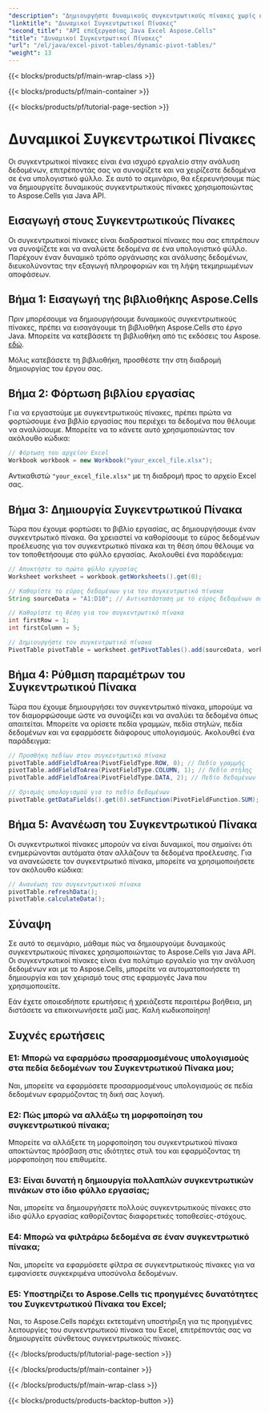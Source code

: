 ```yaml
---
"description": "Δημιουργήστε δυναμικούς συγκεντρωτικούς πίνακες χωρίς κόπο χρησιμοποιώντας το Aspose.Cells για Java. Αναλύστε και συνοψίστε δεδομένα με ευκολία. Ενισχύστε τις δυνατότητες ανάλυσης δεδομένων σας."
"linktitle": "Δυναμικοί Συγκεντρωτικοί Πίνακες"
"second_title": "API επεξεργασίας Java Excel Aspose.Cells"
"title": "Δυναμικοί Συγκεντρωτικοί Πίνακες"
"url": "/el/java/excel-pivot-tables/dynamic-pivot-tables/"
"weight": 13
---
```


{{< blocks/products/pf/main-wrap-class >}}

{{< blocks/products/pf/main-container >}}

{{< blocks/products/pf/tutorial-page-section >}}

# Δυναμικοί Συγκεντρωτικοί Πίνακες


Οι συγκεντρωτικοί πίνακες είναι ένα ισχυρό εργαλείο στην ανάλυση δεδομένων, επιτρέποντάς σας να συνοψίζετε και να χειρίζεστε δεδομένα σε ένα υπολογιστικό φύλλο. Σε αυτό το σεμινάριο, θα εξερευνήσουμε πώς να δημιουργείτε δυναμικούς συγκεντρωτικούς πίνακες χρησιμοποιώντας το Aspose.Cells για Java API.

## Εισαγωγή στους Συγκεντρωτικούς Πίνακες

Οι συγκεντρωτικοί πίνακες είναι διαδραστικοί πίνακες που σας επιτρέπουν να συνοψίζετε και να αναλύετε δεδομένα σε ένα υπολογιστικό φύλλο. Παρέχουν έναν δυναμικό τρόπο οργάνωσης και ανάλυσης δεδομένων, διευκολύνοντας την εξαγωγή πληροφοριών και τη λήψη τεκμηριωμένων αποφάσεων.

## Βήμα 1: Εισαγωγή της βιβλιοθήκης Aspose.Cells

Πριν μπορέσουμε να δημιουργήσουμε δυναμικούς συγκεντρωτικούς πίνακες, πρέπει να εισαγάγουμε τη βιβλιοθήκη Aspose.Cells στο έργο Java. Μπορείτε να κατεβάσετε τη βιβλιοθήκη από τις εκδόσεις του Aspose. [εδώ](https://releases.aspose.com/cells/java/).

Μόλις κατεβάσετε τη βιβλιοθήκη, προσθέστε την στη διαδρομή δημιουργίας του έργου σας.

## Βήμα 2: Φόρτωση βιβλίου εργασίας

Για να εργαστούμε με συγκεντρωτικούς πίνακες, πρέπει πρώτα να φορτώσουμε ένα βιβλίο εργασίας που περιέχει τα δεδομένα που θέλουμε να αναλύσουμε. Μπορείτε να το κάνετε αυτό χρησιμοποιώντας τον ακόλουθο κώδικα:

```java
// Φόρτωση του αρχείου Excel
Workbook workbook = new Workbook("your_excel_file.xlsx");
```

Αντικαθιστώ `"your_excel_file.xlsx"` με τη διαδρομή προς το αρχείο Excel σας.

## Βήμα 3: Δημιουργία Συγκεντρωτικού Πίνακα

Τώρα που έχουμε φορτώσει το βιβλίο εργασίας, ας δημιουργήσουμε έναν συγκεντρωτικό πίνακα. Θα χρειαστεί να καθορίσουμε το εύρος δεδομένων προέλευσης για τον συγκεντρωτικό πίνακα και τη θέση όπου θέλουμε να τον τοποθετήσουμε στο φύλλο εργασίας. Ακολουθεί ένα παράδειγμα:

```java
// Αποκτήστε το πρώτο φύλλο εργασίας
Worksheet worksheet = workbook.getWorksheets().get(0);

// Καθορίστε το εύρος δεδομένων για τον συγκεντρωτικό πίνακα
String sourceData = "A1:D10"; // Αντικατάσταση με το εύρος δεδομένων σας

// Καθορίστε τη θέση για τον συγκεντρωτικό πίνακα
int firstRow = 1;
int firstColumn = 5;

// Δημιουργήστε τον συγκεντρωτικό πίνακα
PivotTable pivotTable = worksheet.getPivotTables().add(sourceData, worksheet.getCells().get(firstRow, firstColumn), "PivotTable1");
```

## Βήμα 4: Ρύθμιση παραμέτρων του Συγκεντρωτικού Πίνακα

Τώρα που έχουμε δημιουργήσει τον συγκεντρωτικό πίνακα, μπορούμε να τον διαμορφώσουμε ώστε να συνοψίζει και να αναλύει τα δεδομένα όπως απαιτείται. Μπορείτε να ορίσετε πεδία γραμμών, πεδία στηλών, πεδία δεδομένων και να εφαρμόσετε διάφορους υπολογισμούς. Ακολουθεί ένα παράδειγμα:

```java
// Προσθήκη πεδίων στον συγκεντρωτικό πίνακα
pivotTable.addFieldToArea(PivotFieldType.ROW, 0); // Πεδίο γραμμής
pivotTable.addFieldToArea(PivotFieldType.COLUMN, 1); // Πεδίο στήλης
pivotTable.addFieldToArea(PivotFieldType.DATA, 2); // Πεδίο δεδομένων

// Ορισμός υπολογισμού για το πεδίο δεδομένων
pivotTable.getDataFields().get(0).setFunction(PivotFieldFunction.SUM);
```

## Βήμα 5: Ανανέωση του Συγκεντρωτικού Πίνακα

Οι συγκεντρωτικοί πίνακες μπορούν να είναι δυναμικοί, που σημαίνει ότι ενημερώνονται αυτόματα όταν αλλάζουν τα δεδομένα προέλευσης. Για να ανανεώσετε τον συγκεντρωτικό πίνακα, μπορείτε να χρησιμοποιήσετε τον ακόλουθο κώδικα:

```java
// Ανανέωση του συγκεντρωτικού πίνακα
pivotTable.refreshData();
pivotTable.calculateData();
```

## Σύναψη

Σε αυτό το σεμινάριο, μάθαμε πώς να δημιουργούμε δυναμικούς συγκεντρωτικούς πίνακες χρησιμοποιώντας το Aspose.Cells για Java API. Οι συγκεντρωτικοί πίνακες είναι ένα πολύτιμο εργαλείο για την ανάλυση δεδομένων και με το Aspose.Cells, μπορείτε να αυτοματοποιήσετε τη δημιουργία και τον χειρισμό τους στις εφαρμογές Java που χρησιμοποιείτε.

Εάν έχετε οποιεσδήποτε ερωτήσεις ή χρειάζεστε περαιτέρω βοήθεια, μη διστάσετε να επικοινωνήσετε μαζί μας. Καλή κωδικοποίηση!

## Συχνές ερωτήσεις

### Ε1: Μπορώ να εφαρμόσω προσαρμοσμένους υπολογισμούς στα πεδία δεδομένων του Συγκεντρωτικού Πίνακα μου;

Ναι, μπορείτε να εφαρμόσετε προσαρμοσμένους υπολογισμούς σε πεδία δεδομένων εφαρμόζοντας τη δική σας λογική.

### Ε2: Πώς μπορώ να αλλάξω τη μορφοποίηση του συγκεντρωτικού πίνακα;

Μπορείτε να αλλάξετε τη μορφοποίηση του συγκεντρωτικού πίνακα αποκτώντας πρόσβαση στις ιδιότητες στυλ του και εφαρμόζοντας τη μορφοποίηση που επιθυμείτε.

### Ε3: Είναι δυνατή η δημιουργία πολλαπλών συγκεντρωτικών πινάκων στο ίδιο φύλλο εργασίας;

Ναι, μπορείτε να δημιουργήσετε πολλούς συγκεντρωτικούς πίνακες στο ίδιο φύλλο εργασίας καθορίζοντας διαφορετικές τοποθεσίες-στόχους.

### Ε4: Μπορώ να φιλτράρω δεδομένα σε έναν συγκεντρωτικό πίνακα;

Ναι, μπορείτε να εφαρμόσετε φίλτρα σε συγκεντρωτικούς πίνακες για να εμφανίσετε συγκεκριμένα υποσύνολα δεδομένων.

### Ε5: Υποστηρίζει το Aspose.Cells τις προηγμένες δυνατότητες του Συγκεντρωτικού Πίνακα του Excel;

Ναι, το Aspose.Cells παρέχει εκτεταμένη υποστήριξη για τις προηγμένες λειτουργίες του συγκεντρωτικού πίνακα του Excel, επιτρέποντάς σας να δημιουργείτε σύνθετους συγκεντρωτικούς πίνακες.

{{< /blocks/products/pf/tutorial-page-section >}}

{{< /blocks/products/pf/main-container >}}

{{< /blocks/products/pf/main-wrap-class >}}

{{< blocks/products/products-backtop-button >}}